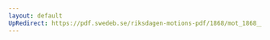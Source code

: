 ```yaml
---
layout: default
UpRedirect: https://pdf.swedeb.se/riksdagen-motions-pdf/1868/mot_1868__ak__00115.pdf
---
```

